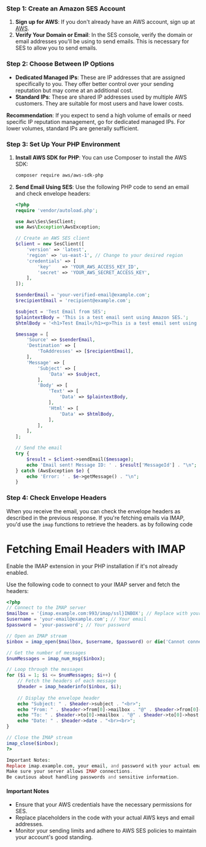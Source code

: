 ### Step 1: Create an Amazon SES Account

1. **Sign up for AWS**: If you don't already have an AWS account, sign up at [AWS](https://aws.amazon.com/).
2. **Verify Your Domain or Email**: In the SES console, verify the domain or email addresses you'll be using to send emails. This is necessary for SES to allow you to send emails.

### Step 2: Choose Between IP Options

- **Dedicated Managed IPs**: These are IP addresses that are assigned specifically to you. They offer better control over your sending reputation but may come at an additional cost.
- **Standard IPs**: These are shared IP addresses used by multiple AWS customers. They are suitable for most users and have lower costs.

**Recommendation**: If you expect to send a high volume of emails or need specific IP reputation management, go for dedicated managed IPs. For lower volumes, standard IPs are generally sufficient.

### Step 3: Set Up Your PHP Environment

1. **Install AWS SDK for PHP**:
   You can use Composer to install the AWS SDK:

   ```bash
   composer require aws/aws-sdk-php
   ```

2. **Send Email Using SES**:
   Use the following PHP code to send an email and check envelope headers:

   ```php
   <?php
   require 'vendor/autoload.php';

   use Aws\Ses\SesClient;
   use Aws\Exception\AwsException;

   // Create an AWS SES client
   $client = new SesClient([
       'version' => 'latest',
       'region' => 'us-east-1', // Change to your desired region
       'credentials' => [
           'key'    => 'YOUR_AWS_ACCESS_KEY_ID',
           'secret' => 'YOUR_AWS_SECRET_ACCESS_KEY',
       ],
   ]);

   $senderEmail = 'your-verified-email@example.com';
   $recipientEmail = 'recipient@example.com';

   $subject = 'Test Email from SES';
   $plaintextBody = 'This is a test email sent using Amazon SES.';
   $htmlBody = '<h1>Test Email</h1><p>This is a test email sent using Amazon SES.</p>';

   $message = [
       'Source' => $senderEmail,
       'Destination' => [
           'ToAddresses' => [$recipientEmail],
       ],
       'Message' => [
           'Subject' => [
               'Data' => $subject,
           ],
           'Body' => [
               'Text' => [
                   'Data' => $plaintextBody,
               ],
               'Html' => [
                   'Data' => $htmlBody,
               ],
           ],
       ],
   ];

   // Send the email
   try {
       $result = $client->sendEmail($message);
       echo 'Email sent! Message ID: ' . $result['MessageId'] . "\n";
   } catch (AwsException $e) {
       echo 'Error: ' . $e->getMessage() . "\n";
   }
   ```

### Step 4: Check Envelope Headers

When you receive the email, you can check the envelope headers as described in the previous response. If you're fetching emails via IMAP, you'd use the `imap` functions to retrieve the headers. as by following code 

# Fetching Email Headers with IMAP

Enable the IMAP extension in your PHP installation if it's not already enabled.

Use the following code to connect to your IMAP server and fetch the headers:

```php
<?php
// Connect to the IMAP server
$mailbox = '{imap.example.com:993/imap/ssl}INBOX'; // Replace with your mailbox settings
$username = 'your-email@example.com'; // Your email
$password = 'your-password'; // Your password

// Open an IMAP stream
$inbox = imap_open($mailbox, $username, $password) or die('Cannot connect: ' . imap_last_error());

// Get the number of messages
$numMessages = imap_num_msg($inbox);

// Loop through the messages
for ($i = 1; $i <= $numMessages; $i++) {
    // Fetch the headers of each message
    $header = imap_headerinfo($inbox, $i);
    
    // Display the envelope header
    echo "Subject: " . $header->subject . "<br>";
    echo "From: " . $header->from[0]->mailbox . "@" . $header->from[0]->host . "<br>";
    echo "To: " . $header->to[0]->mailbox . "@" . $header->to[0]->host . "<br>";
    echo "Date: " . $header->date . "<br><br>";
}

// Close the IMAP stream
imap_close($inbox);
?>

Important Notes:
Replace imap.example.com, your email, and password with your actual email service details.
Make sure your server allows IMAP connections.
Be cautious about handling passwords and sensitive information.
```
#### Important Notes

- Ensure that your AWS credentials have the necessary permissions for SES.
- Replace placeholders in the code with your actual AWS keys and email addresses.
- Monitor your sending limits and adhere to AWS SES policies to maintain your account's good standing.

